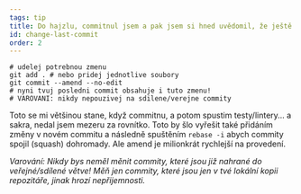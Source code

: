 ```yaml
---
tags: tip
title: Do hajzlu, commitnul jsem a pak jsem si hned uvědomil, že ještě potřebuji udělat jednu malou změnu!
id: change-last-commit
order: 2
---
```


```git
# udelej potrebnou zmenu
git add . # nebo pridej jednotlive soubory
git commit --amend --no-edit
# nyni tvuj posledni commit obsahuje i tuto zmenu!
# VAROVANI: nikdy nepouzivej na sdilene/verejne commity
```

Toto se mi většinou stane, když commitnu, a potom spustim testy/lintery... a sakra, nedal jsem mezeru za rovnítko. Toto by šlo vyřešit také přidáním změny v novém commitu a následně spuštěním `rebase -i` abych commity spojil (squash) dohromady. Ale amend je milionkrát rychlejší na provedení. 

*Varování: Nikdy bys neměl měnit commity, které jsou již nahrané do veřejné/sdílené větve! Měň jen commity, které jsou jen v tvé lokální kopii repozitáře, jinak hrozí nepřijemnosti.*
